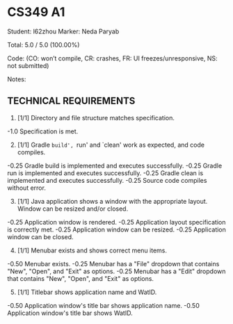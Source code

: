 # CS349 A1
Student: l62zhou
Marker: Neda Paryab


Total: 5.0 / 5.0 (100.00%)

Code: 
(CO: won’t compile, CR: crashes, FR: UI freezes/unresponsive, NS: not submitted)


Notes:   


## TECHNICAL REQUIREMENTS

1. [1/1] Directory and file structure matches specification.

-1.0 Specification is met.

2. [1/1] Gradle `build', `run' and `clean' work as expected, and code compiles.

-0.25 Gradle build is implemented and executes successfully.
-0.25 Gradle run  is implemented and executes successfully.
-0.25 Gradle clean is implemented and executes successfully.
-0.25 Source code compiles without error.

3. [1/1] Java application shows a window with the appropriate layout. Window can be resized and/or closed.

-0.25 Application window is rendered.
-0.25 Application layout specification is correctly met.
-0.25 Application window can be resized.
-0.25 Application window can be closed.

4. [1/1] Menubar exists and shows correct menu items.

-0.50 Menubar exists.
-0.25 Menubar has a "File" dropdown that contains "New", "Open", and "Exit" as options.
-0.25 Menubar has a "Edit" dropdown that contains "New", "Open", and "Exit" as options.

5. [1/1] Titlebar shows application name and WatID.

-0.50 Application window's title bar shows application name.
-0.50 Application window's title bar shows WatID.